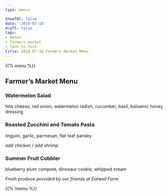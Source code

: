 ```yaml
---
type: menus

ShowTOC: false
date: '2019-07-18'
draft: false
tags:
- menus
- farmers market
- farm to fork
title: 2019-07-18 Farmers Market Menu
---
```


{{% menu %}}

## Farmer’s Market Menu

### Watermelon Salad

feta cheese, red onion, watermelon radish,
cucumber, basil, balsamic honey dressing

### Roasted Zucchini and Tomato Pasta

linguini, garlic, parmesan, flat leaf parsley

*add chicken / add shrimp*

### Summer Fruit Cobbler

blueberry plum compote, dinosaur cookie,
whipped cream


*Fresh produce provided by our friends at Eatwell Farm*

{{% /menu %}}
